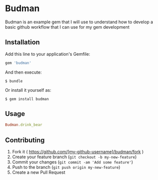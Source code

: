 # Budman

Budman is an example gem that I will use to understand how to develop a
basic github workflow that I can use for my gem development

## Installation

Add this line to your application's Gemfile:

```ruby
gem 'budman'
```

And then execute:

    $ bundle

Or install it yourself as:

    $ gem install budman

## Usage

```ruby
Budman.drink_bear
```

## Contributing

1. Fork it ( https://github.com/[my-github-username]/budman/fork )
2. Create your feature branch (`git checkout -b my-new-feature`)
3. Commit your changes (`git commit -am 'Add some feature'`)
4. Push to the branch (`git push origin my-new-feature`)
5. Create a new Pull Request
